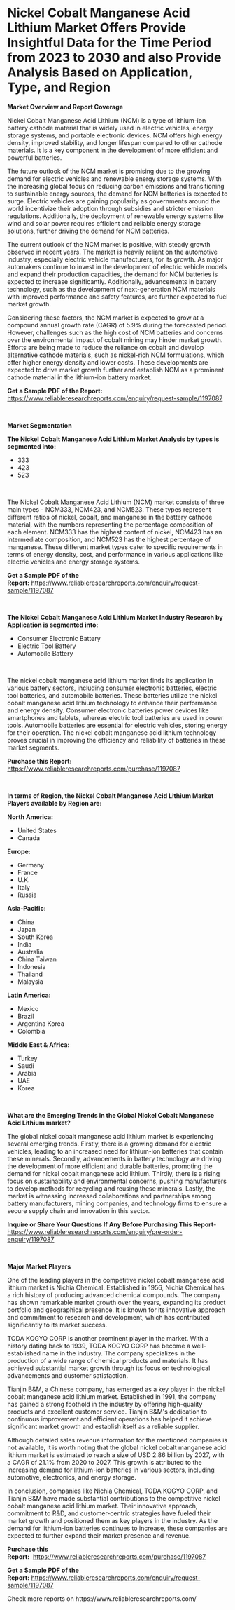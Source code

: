 <p><h1>Nickel Cobalt Manganese Acid Lithium Market Offers Provide Insightful Data for the Time Period from 2023 to 2030 and also Provide Analysis Based on Application, Type, and Region</h1></p><p><strong>Market Overview and Report Coverage</strong></p>
<p><p>Nickel Cobalt Manganese Acid Lithium (NCM) is a type of lithium-ion battery cathode material that is widely used in electric vehicles, energy storage systems, and portable electronic devices. NCM offers high energy density, improved stability, and longer lifespan compared to other cathode materials. It is a key component in the development of more efficient and powerful batteries.</p><p>The future outlook of the NCM market is promising due to the growing demand for electric vehicles and renewable energy storage systems. With the increasing global focus on reducing carbon emissions and transitioning to sustainable energy sources, the demand for NCM batteries is expected to surge. Electric vehicles are gaining popularity as governments around the world incentivize their adoption through subsidies and stricter emission regulations. Additionally, the deployment of renewable energy systems like wind and solar power requires efficient and reliable energy storage solutions, further driving the demand for NCM batteries.</p><p>The current outlook of the NCM market is positive, with steady growth observed in recent years. The market is heavily reliant on the automotive industry, especially electric vehicle manufacturers, for its growth. As major automakers continue to invest in the development of electric vehicle models and expand their production capacities, the demand for NCM batteries is expected to increase significantly. Additionally, advancements in battery technology, such as the development of next-generation NCM materials with improved performance and safety features, are further expected to fuel market growth.</p><p>Considering these factors, the NCM market is expected to grow at a compound annual growth rate (CAGR) of 5.9% during the forecasted period. However, challenges such as the high cost of NCM batteries and concerns over the environmental impact of cobalt mining may hinder market growth. Efforts are being made to reduce the reliance on cobalt and develop alternative cathode materials, such as nickel-rich NCM formulations, which offer higher energy density and lower costs. These developments are expected to drive market growth further and establish NCM as a prominent cathode material in the lithium-ion battery market.</p></p>
<p><strong>Get a Sample PDF of the Report:</strong> <a href="https://www.reliableresearchreports.com/enquiry/request-sample/1197087">https://www.reliableresearchreports.com/enquiry/request-sample/1197087</a></p>
<p>&nbsp;</p>
<p><strong>Market Segmentation</strong></p>
<p><strong>The Nickel Cobalt Manganese Acid Lithium Market Analysis by types is segmented into:</strong></p>
<p><ul><li>333</li><li>423</li><li>523</li></ul></p>
<p>&nbsp;</p>
<p><p>The Nickel Cobalt Manganese Acid Lithium (NCM) market consists of three main types - NCM333, NCM423, and NCM523. These types represent different ratios of nickel, cobalt, and manganese in the battery cathode material, with the numbers representing the percentage composition of each element. NCM333 has the highest content of nickel, NCM423 has an intermediate composition, and NCM523 has the highest percentage of manganese. These different market types cater to specific requirements in terms of energy density, cost, and performance in various applications like electric vehicles and energy storage systems.</p></p>
<p><strong>Get a Sample PDF of the Report:</strong>&nbsp;<a href="https://www.reliableresearchreports.com/enquiry/request-sample/1197087">https://www.reliableresearchreports.com/enquiry/request-sample/1197087</a></p>
<p>&nbsp;</p>
<p><strong>The Nickel Cobalt Manganese Acid Lithium Market Industry Research by Application is segmented into:</strong></p>
<p><ul><li>Consumer Electronic Battery</li><li>Electric Tool Battery</li><li>Automobile Battery</li></ul></p>
<p>&nbsp;</p>
<p><p>The nickel cobalt manganese acid lithium market finds its application in various battery sectors, including consumer electronic batteries, electric tool batteries, and automobile batteries. These batteries utilize the nickel cobalt manganese acid lithium technology to enhance their performance and energy density. Consumer electronic batteries power devices like smartphones and tablets, whereas electric tool batteries are used in power tools. Automobile batteries are essential for electric vehicles, storing energy for their operation. The nickel cobalt manganese acid lithium technology proves crucial in improving the efficiency and reliability of batteries in these market segments.</p></p>
<p><strong>Purchase this Report:</strong>&nbsp; <a href="https://www.reliableresearchreports.com/purchase/1197087">https://www.reliableresearchreports.com/purchase/1197087</a></p>
<p>&nbsp;</p>
<p><strong>In terms of Region, the Nickel Cobalt Manganese Acid Lithium Market Players available by Region are:</strong></p>
<p>
    <p> <strong> North America: </strong>
        <ul>
            <li>United States</li>
            <li>Canada</li>
        </ul>
        </p> 
    <p> <strong> Europe: </strong>
        <ul>
            <li>Germany</li>
            <li>France</li>
            <li>U.K.</li>
            <li>Italy</li>
            <li>Russia</li>
        </ul>
        </p> 
    <p> <strong> Asia-Pacific: </strong>
        <ul>
            <li>China</li>
            <li>Japan</li>
            <li>South Korea</li>
            <li>India</li>
            <li>Australia</li>
            <li>China Taiwan</li>
            <li>Indonesia</li>
            <li>Thailand</li>
            <li>Malaysia</li>
        </ul>
        </p> 
    <p> <strong> Latin America: </strong>
        <ul>
            <li>Mexico</li>
            <li>Brazil</li>
            <li>Argentina Korea</li>
            <li>Colombia</li>
        </ul>
        </p> 
    <p> <strong> Middle East & Africa: </strong>
        <ul>
            <li>Turkey</li>
            <li>Saudi</li>
            <li>Arabia</li>
            <li>UAE</li>
            <li>Korea</li>
        </ul>
    </p>
    </p>
<p>&nbsp;</p>
<p><strong>What are the Emerging Trends in the Global Nickel Cobalt Manganese Acid Lithium market?</strong></p>
<p><p>The global nickel cobalt manganese acid lithium market is experiencing several emerging trends. Firstly, there is a growing demand for electric vehicles, leading to an increased need for lithium-ion batteries that contain these minerals. Secondly, advancements in battery technology are driving the development of more efficient and durable batteries, promoting the demand for nickel cobalt manganese acid lithium. Thirdly, there is a rising focus on sustainability and environmental concerns, pushing manufacturers to develop methods for recycling and reusing these minerals. Lastly, the market is witnessing increased collaborations and partnerships among battery manufacturers, mining companies, and technology firms to ensure a secure supply chain and innovation in this sector.</p></p>
<p><strong>Inquire or Share Your Questions If Any Before Purchasing This Report</strong>- <a href="https://www.reliableresearchreports.com/enquiry/pre-order-enquiry/1197087">https://www.reliableresearchreports.com/enquiry/pre-order-enquiry/1197087</a></p>
<p>&nbsp;</p>
<p><strong>Major Market Players</strong></p>
<p><p>One of the leading players in the competitive nickel cobalt manganese acid lithium market is Nichia Chemical. Established in 1956, Nichia Chemical has a rich history of producing advanced chemical compounds. The company has shown remarkable market growth over the years, expanding its product portfolio and geographical presence. It is known for its innovative approach and commitment to research and development, which has contributed significantly to its market success.</p><p>TODA KOGYO CORP is another prominent player in the market. With a history dating back to 1939, TODA KOGYO CORP has become a well-established name in the industry. The company specializes in the production of a wide range of chemical products and materials. It has achieved substantial market growth through its focus on technological advancements and customer satisfaction.</p><p>Tianjin B&M, a Chinese company, has emerged as a key player in the nickel cobalt manganese acid lithium market. Established in 1991, the company has gained a strong foothold in the industry by offering high-quality products and excellent customer service. Tianjin B&M's dedication to continuous improvement and efficient operations has helped it achieve significant market growth and establish itself as a reliable supplier.</p><p>Although detailed sales revenue information for the mentioned companies is not available, it is worth noting that the global nickel cobalt manganese acid lithium market is estimated to reach a size of USD 2.86 billion by 2027, with a CAGR of 21.1% from 2020 to 2027. This growth is attributed to the increasing demand for lithium-ion batteries in various sectors, including automotive, electronics, and energy storage.</p><p>In conclusion, companies like Nichia Chemical, TODA KOGYO CORP, and Tianjin B&M have made substantial contributions to the competitive nickel cobalt manganese acid lithium market. Their innovative approach, commitment to R&D, and customer-centric strategies have fueled their market growth and positioned them as key players in the industry. As the demand for lithium-ion batteries continues to increase, these companies are expected to further expand their market presence and revenue.</p></p>
<p><strong>Purchase this Report:</strong>&nbsp;&nbsp;<a href="https://www.reliableresearchreports.com/purchase/1197087">https://www.reliableresearchreports.com/purchase/1197087</a></p>
<p></p>
<p><strong>Get a Sample PDF of the Report:</strong>&nbsp;<a href="https://www.reliableresearchreports.com/enquiry/request-sample/1197087">https://www.reliableresearchreports.com/enquiry/request-sample/1197087</a></p>
<p>Check more reports on https://www.reliableresearchreports.com/</p>
